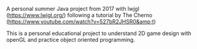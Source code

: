 A personal summer Java project from 2017 with lwjgl (https://www.lwjgl.org/) following a tutorial by The Cherno (https://www.youtube.com/watch?v=527bR2JHSR0&amp;t)

This is a personal educational project to understand 2D game design with openGL and practice object oriented programming.
